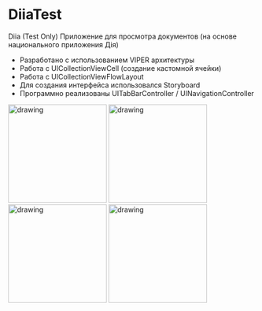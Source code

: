 # DiiaTest

Diia (Test Only)
Приложение для просмотра документов (на основе национального приложения Дiя)

- Разработано с использованием VIPER архитектуры
- Работа с UICollectionViewCell (создание кастомной ячейки)
- Работа с UICollectionViewFlowLayout
- Для создания интерфейса использовался Storyboard
- Программно реализованы UITabBarController / UINavigationController

<img src="https://user-images.githubusercontent.com/92473603/195984596-8f89d9e7-7e6f-49dd-ac98-1917af789b5a.png" alt="drawing" width="200"/>
<img src="https://user-images.githubusercontent.com/92473603/195984499-f51f18e9-c74b-49c6-84c2-3c46b9a6f153.png" alt="drawing" width="200"/>
<img src="https://user-images.githubusercontent.com/92473603/195984503-88cb297e-d198-4fa0-93aa-403250976fe2.png" alt="drawing" width="200"/>
<img src="https://user-images.githubusercontent.com/92473603/195984500-defe84b9-fe77-4746-ac82-cca830fd7f80.png" alt="drawing" width="200"/>


